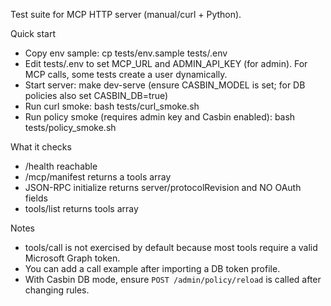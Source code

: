 Test suite for MCP HTTP server (manual/curl + Python).

Quick start
- Copy env sample: cp tests/env.sample tests/.env
- Edit tests/.env to set MCP_URL and ADMIN_API_KEY (for admin). For MCP calls, some tests create a user dynamically.
- Start server: make dev-serve (ensure CASBIN_MODEL is set; for DB policies also set CASBIN_DB=true)
- Run curl smoke: bash tests/curl_smoke.sh
- Run policy smoke (requires admin key and Casbin enabled): bash tests/policy_smoke.sh

What it checks
- /health reachable
- /mcp/manifest returns a tools array
- JSON-RPC initialize returns server/protocolRevision and NO OAuth fields
- tools/list returns tools array

Notes
- tools/call is not exercised by default because most tools require a valid Microsoft Graph token.
- You can add a call example after importing a DB token profile.
- With Casbin DB mode, ensure `POST /admin/policy/reload` is called after changing rules.
